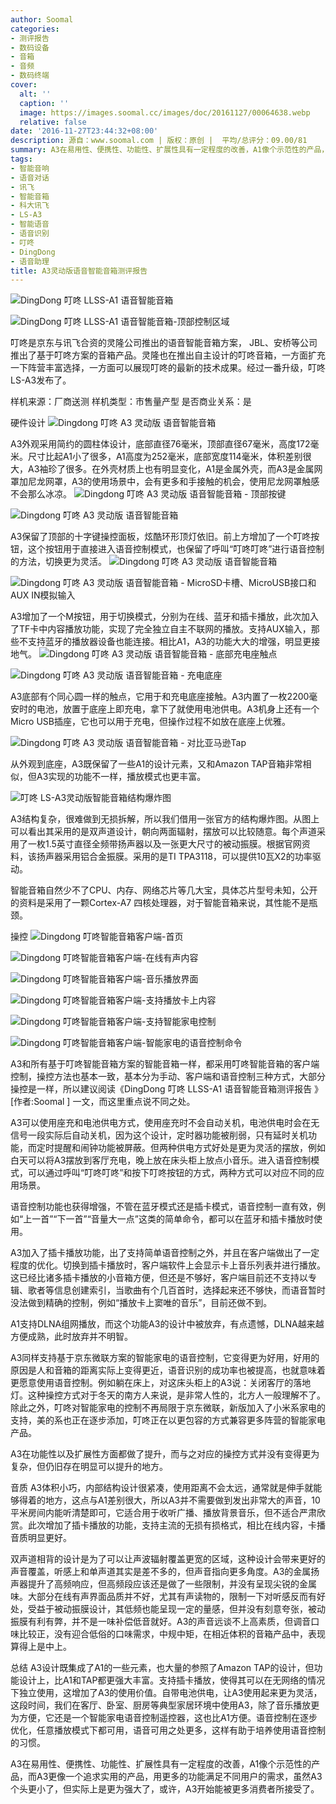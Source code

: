 ```yaml
---
author: Soomal
categories:
- 测评报告
- 数码设备
- 音箱
- 音频
- 数码终端
cover:
  alt: ''
  caption: ''
  image: https://images.soomal.cc/images/doc/20161127/00064638.webp
  relative: false
date: '2016-11-27T23:44:32+08:00'
description: 源自：www.soomal.com | 版权：原创 |  平均/总评分：09.00/81
summary: A3在易用性、便携性、功能性、扩展性具有一定程度的改善，A1像个示范性的产品，而A3更像一个追求实用的产品，用更多的功能满足不同用户的需求，虽然A3个头更小了，但实际上是更为强大了
tags:
- 智能音响
- 语音对话
- 讯飞
- 智能音箱
- 科大讯飞
- LS-A3
- 智能语音
- 语音识别
- 叮咚
- DingDong
- 语音助理
title: A3灵动版语音智能音箱测评报告
---
```


![DingDong 叮咚 LLSS-A1 语音智能音箱](https://images.soomal.cc/images/doc/20160605/00061091_01.webp)



![DingDong 叮咚 LLSS-A1 语音智能音箱-顶部控制区域](https://images.soomal.cc/images/doc/20160605/00061092_01.webp)



叮咚是京东与讯飞合资的灵隆公司推出的语音智能音箱方案， JBL、安桥等公司推出了基于叮咚方案的音箱产品。灵隆也在推出自主设计的叮咚音箱，一方面扩充一下阵营丰富选择，一方面可以展现叮咚的最新的技术成果。经过一番升级，叮咚LS-A3发布了。


样机来源：厂商送测
样机类型：市售量产型
是否商业关系：是

硬件设计
![Dingdong 叮咚 A3 灵动版 语音智能音箱](https://images.soomal.cc/images/doc/20161112/00064329.webp)




A3外观采用简约的圆柱体设计，底部直径76毫米，顶部直径67毫米，高度172毫米。尺寸比起A1小了很多，A1高度为252毫米，底部宽度114毫米，体积差别很大，A3袖珍了很多。在外壳材质上也有明显变化，A1是金属外壳，而A3是金属网罩加尼龙网罩，A3的使用场景中，会有更多和手接触的机会，使用尼龙网罩触感不会那么冰凉。
![Dingdong 叮咚 A3 灵动版 语音智能音箱 - 顶部按键](https://images.soomal.cc/images/doc/20161112/00064332_01.webp)




![Dingdong 叮咚 A3 灵动版 语音智能音箱](https://images.soomal.cc/images/doc/20161112/00064333_01.webp)




A3保留了顶部的十字键操控面板，炫酷环形顶灯依旧。前上方增加了一个叮咚按钮，这个按钮用于直接进入语音控制模式，也保留了呼叫“叮咚叮咚”进行语音控制的方法，切换更为灵活。 
![Dingdong 叮咚 A3 灵动版 语音智能音箱](https://images.soomal.cc/images/doc/20161112/00064330_01.webp)




![Dingdong 叮咚 A3 灵动版 语音智能音箱 - MicroSD卡槽、MicroUSB接口和AUX IN模拟输入](https://images.soomal.cc/images/doc/20161112/00064331_01.webp)




A3增加了一个M按钮，用于切换模式，分别为在线、蓝牙和插卡播放，此次加入了TF卡中内容播放功能，实现了完全独立自主不联网的播放。支持AUX输入，那些不支持蓝牙的播放器设备也能连接。相比A1，A3的功能大大的增强，明显更接地气。
![Dingdong 叮咚 A3 灵动版 语音智能音箱 - 底部充电座触点](https://images.soomal.cc/images/doc/20161112/00064334_01.webp)




![Dingdong 叮咚 A3 灵动版 语音智能音箱 - 充电底座](https://images.soomal.cc/images/doc/20161112/00064335_01.webp)




A3底部有个同心圆一样的触点，它用于和充电底座接触。A3内置了一枚2200毫安时的电池，放置于底座上即充电，拿下了就使用电池供电。A3机身上还有一个Micro USB插座，它也可以用于充电，但操作过程不如放在底座上优雅。

![Dingdong 叮咚 A3 灵动版 语音智能音箱 - 对比亚马逊Tap](https://images.soomal.cc/images/doc/20161112/00064339.webp)




从外观到底座，A3既保留了一些A1的设计元素，又和Amazon TAP音箱非常相似，但A3实现的功能不一样，播放模式也更丰富。

![叮咚 LS-A3灵动版智能音箱结构爆炸图](https://images.soomal.cc/images/doc/20161126/00064604.webp)




A3结构复杂，很难做到无损拆解，所以我们借用一张官方的结构爆炸图。从图上可以看出其采用的是双声道设计，朝向两面辐射，摆放可以比较随意。每个声道采用了一枚1.5英寸直径全频带扬声器以及一张更大尺寸的被动振膜。根据官网资料，该扬声器采用铝合金振膜。采用的是TI TPA3118，可以提供10瓦X2的功率驱动。

智能音箱自然少不了CPU、内存、网络芯片等几大宝，具体芯片型号未知，公开的资料是采用了一颗Cortex-A7 四核处理器，对于智能音箱来说，其性能不是瓶颈。

操控
![Dingdong 叮咚智能音箱客户端-首页](https://images.soomal.cc/images/doc/20161127/00064632_01.webp)




![Dingdong 叮咚智能音箱客户端-在线有声内容](https://images.soomal.cc/images/doc/20161127/00064633_01.webp)




![Dingdong 叮咚智能音箱客户端-音乐播放界面](https://images.soomal.cc/images/doc/20161127/00064634_01.webp)




![Dingdong 叮咚智能音箱客户端-支持播放卡上内容](https://images.soomal.cc/images/doc/20161127/00064635_01.webp)




![Dingdong 叮咚智能音箱客户端-支持智能家电控制](https://images.soomal.cc/images/doc/20161127/00064636_01.webp)




![Dingdong 叮咚智能音箱客户端-智能家电的语音控制命令](https://images.soomal.cc/images/doc/20161127/00064637_01.webp)




A3和所有基于叮咚智能音箱方案的智能音箱一样，都采用叮咚智能音箱的客户端控制，操控方法也基本一致，基本分为手动、客户端和语音控制三种方式，大部分操控是一样，所以建议阅读《DingDong 叮咚 LLSS-A1 语音智能音箱测评报告 》[作者:Soomal ]
一文，而这里重点说不同之处。

A3可以使用座充和电池供电方式，使用座充时不会自动关机，电池供电时会在无信号一段实际后自动关机，因为这个设计，定时器功能被削弱，只有延时关机功能，而定时提醒和闹钟功能被屏蔽。但两种供电方式好处是更为灵活的摆放，例如白天可以将A3摆放到客厅充电，晚上放在床头柜上放点小音乐。进入语音控制模式，可以通过呼叫“叮咚叮咚”和按下叮咚按钮的方式，两种方式可以对应不同的应用场景。

语音控制功能也获得增强，不管在蓝牙模式还是插卡模式，语音控制一直有效，例如“上一首”“下一首”“音量大一点”这类的简单命令，都可以在蓝牙和插卡播放时使用。

A3加入了插卡播放功能，出了支持简单语音控制之外，并且在客户端做出了一定程度的优化。切换到插卡播放时，客户端软件上会显示卡上音乐列表并进行播放。这已经比诸多插卡播放的小音箱方便，但还是不够好，客户端目前还不支持以专辑、歌者等信息创建索引，当歌曲有个几百首时，选择起来还不够快，而语音暂时没法做到精确的控制，例如“播放卡上窦唯的音乐”，目前还做不到。

A1支持DLNA组网播放，而这个功能A3的设计中被放弃，有点遗憾，DLNA越来越方便成熟，此时放弃并不明智。

A3同样支持基于京东微联方案的智能家电的语音控制，它变得更为好用，好用的原因是人和音箱的距离实际上变得更近，语音识别的成功率也被提高，也就意味着更愿意使用语音控制。例如躺在床上，对这床头柜上的A3说：关闭客厅的落地灯。这种操控方式对于冬天的南方人来说，是非常人性的，北方人一般理解不了。除此之外，叮咚对智能家电的控制不再局限于京东微联，新版加入了小米系家电的支持，美的系也正在逐步添加，叮咚正在以更包容的方式兼容更多阵营的智能家电产品。

A3在功能性以及扩展性方面都做了提升，而与之对应的操控方式并没有变得更为复杂，但仍旧存在明显可以提升的地方。

音质
A3体积小巧，内部结构设计很紧凑，使用距离不会太远，通常就是伸手就能够得着的地方，这点与A1差别很大，所以A3并不需要做到发出非常大的声音，10平米房间内能听清楚即可，它适合用于收听广播、播放背景音乐，但不适合严肃欣赏。此次增加了插卡播放的功能，支持主流的无损有损格式，相比在线内容，卡播音质明显更好。

双声道相背的设计是为了可以让声波辐射覆盖更宽的区域，这种设计会带来更好的声音覆盖，听感上和单声道其实是差不多的，但声音指向更多角度。A3的金属扬声器提升了高频响应，但高频段应该还是做了一些限制，并没有呈现尖锐的金属味。大部分在线有声界面品质并不好，尤其有声读物的，限制一下对听感反而有好处，受益于被动振膜设计，其低频也能呈现一定的量感，但并没有刻意夸张，被动振膜有利有弊，并不是一味补偿低音就好。A3的声音远谈不上高素质，但调音口味比较正，没有迎合低俗的口味需求，中规中矩，在相近体积的音箱产品中，表现算得上是中上。


总结
A3设计既集成了A1的一些元素，也大量的参照了Amazon TAP的设计，但功能设计上，比A1和TAP都更强大丰富。支持插卡播放，使得其可以在无网络的情况下独立使用，这增加了A3的使用价值。自带电池供电，让A3使用起来更为灵活，这段时间，我们在客厅、卧室、厨房等典型家居环境中使用A3，除了音乐播放更为方便，它还是一个智能家电语音控制遥控器，这也比A1方便。语音控制在逐步优化，任意播放模式下都可用，语音可用之处更多，这样有助于培养使用语音控制的习惯。

A3在易用性、便携性、功能性、扩展性具有一定程度的改善，A1像个示范性的产品，而A3更像一个追求实用的产品，用更多的功能满足不同用户的需求，虽然A3个头更小了，但实际上是更为强大了，或许，A3开始能被更多消费者所接受了。